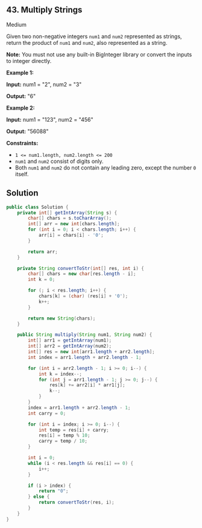 ## 43\. Multiply Strings

Medium

Given two non-negative integers `num1` and `num2` represented as strings, return the product of `num1` and `num2`, also represented as a string.

**Note:** You must not use any built-in BigInteger library or convert the inputs to integer directly.

**Example 1:**

**Input:** num1 = "2", num2 = "3"

**Output:** "6" 

**Example 2:**

**Input:** num1 = "123", num2 = "456"

**Output:** "56088" 

**Constraints:**

*   `1 <= num1.length, num2.length <= 200`
*   `num1` and `num2` consist of digits only.
*   Both `num1` and `num2` do not contain any leading zero, except the number `0` itself.

## Solution

```java
public class Solution {
    private int[] getIntArray(String s) {
        char[] chars = s.toCharArray();
        int[] arr = new int[chars.length];
        for (int i = 0; i < chars.length; i++) {
            arr[i] = chars[i] - '0';
        }

        return arr;
    }

    private String convertToStr(int[] res, int i) {
        char[] chars = new char[res.length - i];
        int k = 0;

        for (; i < res.length; i++) {
            chars[k] = (char) (res[i] + '0');
            k++;
        }

        return new String(chars);
    }

    public String multiply(String num1, String num2) {
        int[] arr1 = getIntArray(num1);
        int[] arr2 = getIntArray(num2);
        int[] res = new int[arr1.length + arr2.length];
        int index = arr1.length + arr2.length - 1;

        for (int i = arr2.length - 1; i >= 0; i--) {
            int k = index--;
            for (int j = arr1.length - 1; j >= 0; j--) {
                res[k] += arr2[i] * arr1[j];
                k--;
            }
        }
        index = arr1.length + arr2.length - 1;
        int carry = 0;

        for (int i = index; i >= 0; i--) {
            int temp = res[i] + carry;
            res[i] = temp % 10;
            carry = temp / 10;
        }

        int i = 0;
        while (i < res.length && res[i] == 0) {
            i++;
        }

        if (i > index) {
            return "0";
        } else {
            return convertToStr(res, i);
        }
    }
}
```